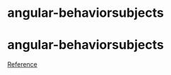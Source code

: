 # angular-behaviorsubjects
# angular-behaviorsubjects



[Reference](https://medium.com/@mohsinansari.dev/angular-17-data-sharing-with-behaviorsubjects-a-simple-guide-bab56530c832)
